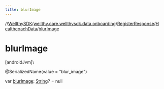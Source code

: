 ```yaml
---
title: blurImage
---
```

//[WellthySDK](../../../../index.html)/[wellthy.care.wellthysdk.data.onboarding](../../index.html)/[RegisterResponse](../index.html)/[HealthcoachData](index.html)/[blurImage](blur-image.html)



# blurImage



[androidJvm]\




@SerializedName(value = "blur_image")



var [blurImage](blur-image.html): [String](https://kotlinlang.org/api/latest/jvm/stdlib/kotlin/-string/index.html)? = null




